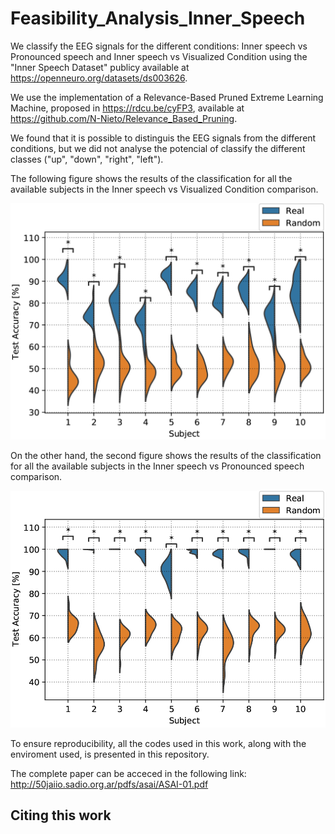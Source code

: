 # Feasibility_Analysis_Inner_Speech

We classify the EEG signals for the different conditions: Inner speech vs Pronounced speech and Inner speech vs Visualized Condition using the "Inner Speech Dataset" publicy available at https://openneuro.org/datasets/ds003626.

We use the implementation of a Relevance-Based Pruned Extreme Learning Machine, proposed in https://rdcu.be/cyFP3, available at https://github.com/N-Nieto/Relevance_Based_Pruning.

We found that it is possible to distinguis the EEG signals from the different conditions, but we did not analyse the potencial of classify the different classes ("up", "down", "right", "left").

The following figure shows the results of the classification for all the available subjects in the Inner speech vs Visualized Condition comparison.

<img src="images/Results_Inner_vs_Vis.png" width="800">

On the other hand, the second figure shows the results of the classification for all the available subjects in the Inner speech vs Pronounced speech comparison.

<img src="images/Results_Inner_vs_Pron.png" width="800">

To ensure reproducibility, all the codes used in this work, along with the enviroment used, is presented in this repository.

The complete paper can be acceced in the following link: http://50jaiio.sadio.org.ar/pdfs/asai/ASAI-01.pdf

## Citing this work


